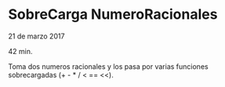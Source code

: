 # SobreCarga NumeroRacionales
21 de marzo 2017

42 min.

Toma dos numeros racionales y los pasa por varias funciones sobrecargadas (+ - * / < == <<).
